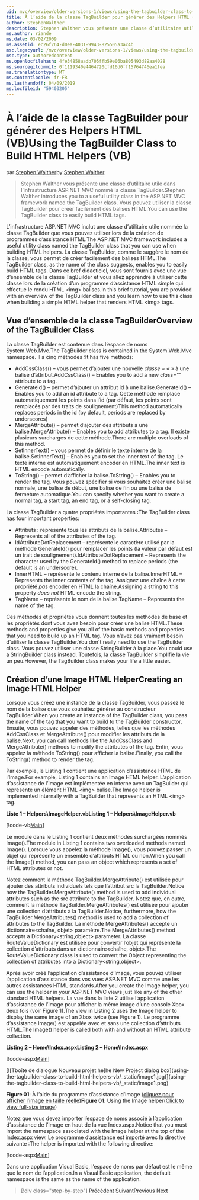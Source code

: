 ```yaml
---
uid: mvc/overview/older-versions-1/views/using-the-tagbuilder-class-to-build-html-helpers-vb
title: À l’aide de la classe TagBuilder pour générer des Helpers HTML (VB) | Microsoft Docs
author: StephenWalther
description: Stephen Walther vous présente une classe d’utilitaire utile dans l’infrastructure ASP.NET MVC nommé la classe TagBuilder. Vous pouvez utiliser la classe TagBuilder pour facilement...
ms.author: riande
ms.date: 03/02/2009
ms.assetid: ec26f264-d0ea-4031-9943-825505a3ac4b
msc.legacyurl: /mvc/overview/older-versions-1/views/using-the-tagbuilder-class-to-build-html-helpers-vb
msc.type: authoredcontent
ms.openlocfilehash: 4fe34858aadb705ffb59e06ba805493d89aa4028
ms.sourcegitcommit: 0f1119340e4464720cfd16d0ff15764746ea1fea
ms.translationtype: MT
ms.contentlocale: fr-FR
ms.lasthandoff: 04/09/2019
ms.locfileid: "59403205"
---
```

# <a name="using-the-tagbuilder-class-to-build-html-helpers-vb"></a><span data-ttu-id="e5ec5-104">À l’aide de la classe TagBuilder pour générer des Helpers HTML (VB)</span><span class="sxs-lookup"><span data-stu-id="e5ec5-104">Using the TagBuilder Class to Build HTML Helpers (VB)</span></span>

<span data-ttu-id="e5ec5-105">par [Stephen Walther](https://github.com/StephenWalther)</span><span class="sxs-lookup"><span data-stu-id="e5ec5-105">by [Stephen Walther](https://github.com/StephenWalther)</span></span>

> <span data-ttu-id="e5ec5-106">Stephen Walther vous présente une classe d’utilitaire utile dans l’infrastructure ASP.NET MVC nommé la classe TagBuilder.</span><span class="sxs-lookup"><span data-stu-id="e5ec5-106">Stephen Walther introduces you to a useful utility class in the ASP.NET MVC framework named the TagBuilder class.</span></span> <span data-ttu-id="e5ec5-107">Vous pouvez utiliser la classe TagBuilder pour créer facilement des balises HTML.</span><span class="sxs-lookup"><span data-stu-id="e5ec5-107">You can use the TagBuilder class to easily build HTML tags.</span></span>


<span data-ttu-id="e5ec5-108">L’infrastructure ASP.NET MVC inclut une classe d’utilitaire utile nommée la classe TagBuilder que vous pouvez utiliser lors de la création de programmes d’assistance HTML.</span><span class="sxs-lookup"><span data-stu-id="e5ec5-108">The ASP.NET MVC framework includes a useful utility class named the TagBuilder class that you can use when building HTML helpers.</span></span> <span data-ttu-id="e5ec5-109">La classe TagBuilder, comme le suggère le nom de la classe, vous permet de créer facilement des balises HTML.</span><span class="sxs-lookup"><span data-stu-id="e5ec5-109">The TagBuilder class, as the name of the class suggests, enables you to easily build HTML tags.</span></span> <span data-ttu-id="e5ec5-110">Dans ce bref didacticiel, vous sont fournis avec une vue d’ensemble de la classe TagBuilder et vous allez apprendre à utiliser cette classe lors de la création d’un programme d’assistance HTML simple qui effectue le rendu HTML &lt;img&gt; balises.</span><span class="sxs-lookup"><span data-stu-id="e5ec5-110">In this brief tutorial, you are provided with an overview of the TagBuilder class and you learn how to use this class when building a simple HTML helper that renders HTML &lt;img&gt; tags.</span></span>

## <a name="overview-of-the-tagbuilder-class"></a><span data-ttu-id="e5ec5-111">Vue d’ensemble de la classe TagBuilder</span><span class="sxs-lookup"><span data-stu-id="e5ec5-111">Overview of the TagBuilder Class</span></span>

<span data-ttu-id="e5ec5-112">La classe TagBuilder est contenue dans l’espace de noms System.Web.Mvc.</span><span class="sxs-lookup"><span data-stu-id="e5ec5-112">The TagBuilder class is contained in the System.Web.Mvc namespace.</span></span> <span data-ttu-id="e5ec5-113">Il a cinq méthodes :</span><span class="sxs-lookup"><span data-stu-id="e5ec5-113">It has five methods:</span></span>

- <span data-ttu-id="e5ec5-114">AddCssClass() – vous permet d’ajouter une nouvelle *classe = « »* à une balise d’attribut.</span><span class="sxs-lookup"><span data-stu-id="e5ec5-114">AddCssClass() – Enables you to add a new *class=""* attribute to a tag.</span></span>
- <span data-ttu-id="e5ec5-115">GenerateId() – permet d’ajouter un attribut id à une balise.</span><span class="sxs-lookup"><span data-stu-id="e5ec5-115">GenerateId() – Enables you to add an id attribute to a tag.</span></span> <span data-ttu-id="e5ec5-116">Cette méthode remplace automatiquement les points dans l’id (par défaut, les points sont remplacés par des traits de soulignement)</span><span class="sxs-lookup"><span data-stu-id="e5ec5-116">This method automatically replaces periods in the id (by default, periods are replaced by underscores)</span></span>
- <span data-ttu-id="e5ec5-117">MergeAttribute() – permet d’ajouter des attributs à une balise.</span><span class="sxs-lookup"><span data-stu-id="e5ec5-117">MergeAttribute() – Enables you to add attributes to a tag.</span></span> <span data-ttu-id="e5ec5-118">Il existe plusieurs surcharges de cette méthode.</span><span class="sxs-lookup"><span data-stu-id="e5ec5-118">There are multiple overloads of this method.</span></span>
- <span data-ttu-id="e5ec5-119">SetInnerText() – vous permet de définir le texte interne de la balise.</span><span class="sxs-lookup"><span data-stu-id="e5ec5-119">SetInnerText() – Enables you to set the inner text of the tag.</span></span> <span data-ttu-id="e5ec5-120">Le texte interne est automatiquement encoder en HTML.</span><span class="sxs-lookup"><span data-stu-id="e5ec5-120">The inner text is HTML encode automatically.</span></span>
- <span data-ttu-id="e5ec5-121">ToString() – permet d’afficher la balise.</span><span class="sxs-lookup"><span data-stu-id="e5ec5-121">ToString() – Enables you to render the tag.</span></span> <span data-ttu-id="e5ec5-122">Vous pouvez spécifier si vous souhaitez créer une balise normale, une balise de début, une balise de fin ou une balise de fermeture automatique.</span><span class="sxs-lookup"><span data-stu-id="e5ec5-122">You can specify whether you want to create a normal tag, a start tag, an end tag, or a self-closing tag.</span></span>
  

<span data-ttu-id="e5ec5-123">La classe TagBuilder a quatre propriétés importantes :</span><span class="sxs-lookup"><span data-stu-id="e5ec5-123">The TagBuilder class has four important properties:</span></span>

- <span data-ttu-id="e5ec5-124">Attributs : représente tous les attributs de la balise.</span><span class="sxs-lookup"><span data-stu-id="e5ec5-124">Attributes – Represents all of the attributes of the tag.</span></span>
- <span data-ttu-id="e5ec5-125">IdAttributeDotReplacement – représente le caractère utilisé par la méthode GenerateId() pour remplacer les points (la valeur par défaut est un trait de soulignement).</span><span class="sxs-lookup"><span data-stu-id="e5ec5-125">IdAttributeDotReplacement – Represents the character used by the GenerateId() method to replace periods (the default is an underscore).</span></span>
- <span data-ttu-id="e5ec5-126">InnerHTML – représente le contenu interne de la balise.</span><span class="sxs-lookup"><span data-stu-id="e5ec5-126">InnerHTML – Represents the inner contents of the tag.</span></span> <span data-ttu-id="e5ec5-127">Assignez une chaîne à cette propriété *pas* encoder en HTML la chaîne.</span><span class="sxs-lookup"><span data-stu-id="e5ec5-127">Assigning a string to this property *does not* HTML encode the string.</span></span>
- <span data-ttu-id="e5ec5-128">TagName – représente le nom de la balise.</span><span class="sxs-lookup"><span data-stu-id="e5ec5-128">TagName – Represents the name of the tag.</span></span>

<span data-ttu-id="e5ec5-129">Ces méthodes et propriétés vous donnent toutes les méthodes de base et les propriétés dont vous avez besoin pour créer une balise HTML.</span><span class="sxs-lookup"><span data-stu-id="e5ec5-129">These methods and properties give you all of the basic methods and properties that you need to build up an HTML tag.</span></span> <span data-ttu-id="e5ec5-130">Vous n’avez pas vraiment besoin d’utiliser la classe TagBuilder.</span><span class="sxs-lookup"><span data-stu-id="e5ec5-130">You don't really need to use the TagBuilder class.</span></span> <span data-ttu-id="e5ec5-131">Vous pouvez utiliser une classe StringBuilder à la place.</span><span class="sxs-lookup"><span data-stu-id="e5ec5-131">You could use a StringBuilder class instead.</span></span> <span data-ttu-id="e5ec5-132">Toutefois, la classe TagBuilder simplifie la vie un peu.</span><span class="sxs-lookup"><span data-stu-id="e5ec5-132">However, the TagBuilder class makes your life a little easier.</span></span>

## <a name="creating-an-image-html-helper"></a><span data-ttu-id="e5ec5-133">Création d’une Image HTML Helper</span><span class="sxs-lookup"><span data-stu-id="e5ec5-133">Creating an Image HTML Helper</span></span>

<span data-ttu-id="e5ec5-134">Lorsque vous créez une instance de la classe TagBuilder, vous passez le nom de la balise que vous souhaitez générer au constructeur TagBuilder.</span><span class="sxs-lookup"><span data-stu-id="e5ec5-134">When you create an instance of the TagBuilder class, you pass the name of the tag that you want to build to the TagBuilder constructor.</span></span> <span data-ttu-id="e5ec5-135">Ensuite, vous pouvez appeler des méthodes, telles que les méthodes AddCssClass et MergeAttribute() pour modifier les attributs de la balise.</span><span class="sxs-lookup"><span data-stu-id="e5ec5-135">Next, you can call methods like the AddCssClass and MergeAttribute() methods to modify the attributes of the tag.</span></span> <span data-ttu-id="e5ec5-136">Enfin, vous appelez la méthode ToString() pour afficher la balise.</span><span class="sxs-lookup"><span data-stu-id="e5ec5-136">Finally, you call the ToString() method to render the tag.</span></span>

<span data-ttu-id="e5ec5-137">Par exemple, le Listing 1 contient une application d’assistance HTML de l’Image.</span><span class="sxs-lookup"><span data-stu-id="e5ec5-137">For example, Listing 1 contains an Image HTML helper.</span></span> <span data-ttu-id="e5ec5-138">L’application d’assistance de l’Image est implémentée en interne avec un TagBuilder qui représente un élément HTML &lt;img&gt; balise.</span><span class="sxs-lookup"><span data-stu-id="e5ec5-138">The Image helper is implemented internally with a TagBuilder that represents an HTML &lt;img&gt; tag.</span></span>

**<span data-ttu-id="e5ec5-139">Liste 1 – Helpers\ImageHelper.vb</span><span class="sxs-lookup"><span data-stu-id="e5ec5-139">Listing 1 – Helpers\ImageHelper.vb</span></span>**

[!code-vb[Main](using-the-tagbuilder-class-to-build-html-helpers-vb/samples/sample1.vb)]

<span data-ttu-id="e5ec5-140">Le module dans le Listing 1 contient deux méthodes surchargées nommés Image().</span><span class="sxs-lookup"><span data-stu-id="e5ec5-140">The module in Listing 1 contains two overloaded methods named Image().</span></span> <span data-ttu-id="e5ec5-141">Lorsque vous appelez la méthode Image(), vous pouvez passer un objet qui représente un ensemble d’attributs HTML ou non.</span><span class="sxs-lookup"><span data-stu-id="e5ec5-141">When you call the Image() method, you can pass an object which represents a set of HTML attributes or not.</span></span>

<span data-ttu-id="e5ec5-142">Notez comment la méthode TagBuilder.MergeAttribute() est utilisée pour ajouter des attributs individuels tels que l’attribut src la TagBuilder.</span><span class="sxs-lookup"><span data-stu-id="e5ec5-142">Notice how the TagBuilder.MergeAttribute() method is used to add individual attributes such as the src attribute to the TagBuilder.</span></span> <span data-ttu-id="e5ec5-143">Notez que, en outre, comment la méthode TagBuilder.MergeAttributes() est utilisée pour ajouter une collection d’attributs à la TagBuilder.</span><span class="sxs-lookup"><span data-stu-id="e5ec5-143">Notice, furthermore, how the TagBuilder.MergeAttributes() method is used to add a collection of attributes to the TagBuilder.</span></span> <span data-ttu-id="e5ec5-144">La méthode MergeAttributes() accepte un dictionnaire&lt;chaîne, objet&gt; paramètre.</span><span class="sxs-lookup"><span data-stu-id="e5ec5-144">The MergeAttributes() method accepts a Dictionary&lt;string,object&gt; parameter.</span></span> <span data-ttu-id="e5ec5-145">La classe RouteValueDictionary est utilisée pour convertir l’objet qui représente la collection d’attributs dans un dictionnaire&lt;chaîne, objet&gt;.</span><span class="sxs-lookup"><span data-stu-id="e5ec5-145">The RouteValueDictionary class is used to convert the Object representing the collection of attributes into a Dictionary&lt;string,object&gt;.</span></span>

<span data-ttu-id="e5ec5-146">Après avoir créé l’application d’assistance d’Image, vous pouvez utiliser l’application d’assistance dans vos vues ASP.NET MVC comme une les autres assistances HTML standards.</span><span class="sxs-lookup"><span data-stu-id="e5ec5-146">After you create the Image helper, you can use the helper in your ASP.NET MVC views just like any of the other standard HTML helpers.</span></span> <span data-ttu-id="e5ec5-147">La vue dans la liste 2 utilise l’application d’assistance de l’Image pour afficher la même image d’une console Xbox deux fois (voir Figure 1).</span><span class="sxs-lookup"><span data-stu-id="e5ec5-147">The view in Listing 2 uses the Image helper to display the same image of an Xbox twice (see Figure 1).</span></span> <span data-ttu-id="e5ec5-148">Le programme d’assistance Image() est appelée avec et sans une collection d’attributs HTML.</span><span class="sxs-lookup"><span data-stu-id="e5ec5-148">The Image() helper is called both with and without an HTML attribute collection.</span></span>

**<span data-ttu-id="e5ec5-149">Listing 2 – Home\Index.aspx</span><span class="sxs-lookup"><span data-stu-id="e5ec5-149">Listing 2 – Home\Index.aspx</span></span>**

[!code-aspx[Main](using-the-tagbuilder-class-to-build-html-helpers-vb/samples/sample2.aspx)]


[![T<span data-ttu-id="e5ec5-150">boîte de dialogue Nouveau projet he]</span><span class="sxs-lookup"><span data-stu-id="e5ec5-150">he New Project dialog box]</span></span>(using-the-tagbuilder-class-to-build-html-helpers-vb/_static/image1.jpg)](using-the-tagbuilder-class-to-build-html-helpers-vb/_static/image1.png)

<span data-ttu-id="e5ec5-151">**Figure 01**: À l’aide du programme d’assistance d’Image ([cliquez pour afficher l’image en taille réelle](using-the-tagbuilder-class-to-build-html-helpers-vb/_static/image2.png))</span><span class="sxs-lookup"><span data-stu-id="e5ec5-151">**Figure 01**: Using the Image helper([Click to view full-size image](using-the-tagbuilder-class-to-build-html-helpers-vb/_static/image2.png))</span></span>


<span data-ttu-id="e5ec5-152">Notez que vous devez importer l’espace de noms associé à l’application d’assistance de l’Image en haut de la vue Index.aspx.</span><span class="sxs-lookup"><span data-stu-id="e5ec5-152">Notice that you must import the namespace associated with the Image helper at the top of the Index.aspx view.</span></span> <span data-ttu-id="e5ec5-153">Le programme d’assistance est importé avec la directive suivante :</span><span class="sxs-lookup"><span data-stu-id="e5ec5-153">The helper is imported with the following directive:</span></span>

[!code-aspx[Main](using-the-tagbuilder-class-to-build-html-helpers-vb/samples/sample3.aspx)]

<span data-ttu-id="e5ec5-154">Dans une application Visual Basic, l’espace de noms par défaut est le même que le nom de l’application.</span><span class="sxs-lookup"><span data-stu-id="e5ec5-154">In a Visual Basic application, the default namespace is the same as the name of the application.</span></span>

> [!div class="step-by-step"]
> <span data-ttu-id="e5ec5-155">[Précédent](creating-custom-html-helpers-vb.md)
> [Suivant](creating-page-layouts-with-view-master-pages-vb.md)</span><span class="sxs-lookup"><span data-stu-id="e5ec5-155">[Previous](creating-custom-html-helpers-vb.md)
[Next](creating-page-layouts-with-view-master-pages-vb.md)</span></span>
